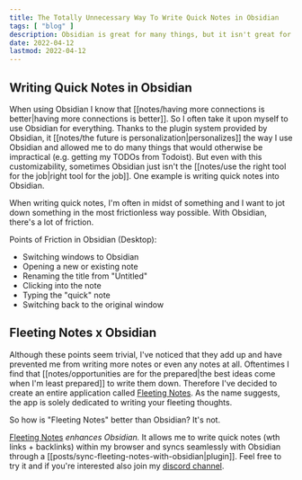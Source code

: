```yaml
---
title: The Totally Unnecessary Way To Write Quick Notes in Obsidian
tags: [ "blog" ]
description: Obsidian is great for many things, but it isn't great for writing quick notes.
date: 2022-04-12
lastmod: 2022-04-12
---
```

## Writing Quick Notes in Obsidian
When using Obsidian I know that [[notes/having more connections is better|having more connections is better]]. So I often take it upon myself to use Obsidian for everything. Thanks to the plugin system provided by Obsidian, it [[notes/the future is personalization|personalizes]] the way I use Obsidian and allowed me to do many things that would otherwise be impractical (e.g. getting my TODOs from Todoist). But even with this customizability, sometimes Obsidian just isn't the [[notes/use the right tool for the job|right tool for the job]]. One example is writing quick notes into Obsidian. 

When writing quick notes, I'm often in midst of something and I want to jot down something in the most frictionless way possible. With Obsidian, there's a lot of friction.

Points of Friction in Obsidian (Desktop):
- Switching windows to Obsidian
- Opening a new or existing note
- Renaming the title from "Untitled"
- Clicking into the note
- Typing the "quick" note
- Switching back to the original window

## Fleeting Notes x Obsidian
Although these points seem trivial, I've noticed that they add up and have prevented me from writing more notes or even any notes at all. Oftentimes I find that [[notes/opportunities are for the prepared|the best ideas come when I'm least prepared]] to write them down. Therefore I've decided to create an entire application called [Fleeting Notes](https://fleetingnotes.app/). As the name suggests, the app is solely dedicated to writing your fleeting thoughts. 

So how is "Fleeting Notes" better than Obsidian? It's not. 

[Fleeting Notes](https://fleetingnotes.app/) *enhances Obsidian.* It allows me to write quick notes (wth links + backlinks) within my browser and syncs seamlessly with Obsidian through a [[posts/sync-fleeting-notes-with-obsidian|plugin]]. Feel free to try it and if you're interested also join my [discord channel](https://discord.gg/xrj6yuGNmx).
